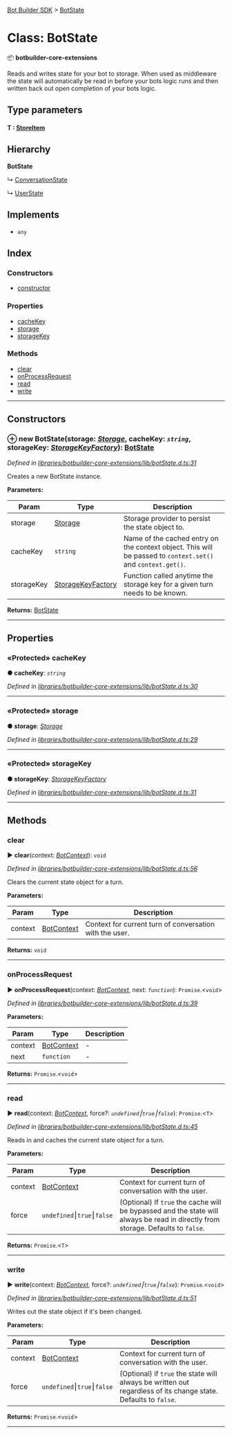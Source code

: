 [Bot Builder SDK](../README.md) > [BotState](../classes/botbuilder.botstate.md)



# Class: BotState


:package: **botbuilder-core-extensions**

Reads and writes state for your bot to storage. When used as middleware the state will automatically be read in before your bots logic runs and then written back out open completion of your bots logic.

## Type parameters
#### T :  [StoreItem](../interfaces/botbuilder.storeitem.md)
## Hierarchy

**BotState**

↳  [ConversationState](botbuilder.conversationstate.md)




↳  [UserState](botbuilder.userstate.md)








## Implements

* `any`

## Index

### Constructors

* [constructor](botbuilder.botstate.md#constructor)


### Properties

* [cacheKey](botbuilder.botstate.md#cachekey)
* [storage](botbuilder.botstate.md#storage)
* [storageKey](botbuilder.botstate.md#storagekey)


### Methods

* [clear](botbuilder.botstate.md#clear)
* [onProcessRequest](botbuilder.botstate.md#onprocessrequest)
* [read](botbuilder.botstate.md#read)
* [write](botbuilder.botstate.md#write)



---
## Constructors
<a id="constructor"></a>


### ⊕ **new BotState**(storage: *[Storage](../interfaces/botbuilder.storage.md)*, cacheKey: *`string`*, storageKey: *[StorageKeyFactory](../#storagekeyfactory)*): [BotState](botbuilder.botstate.md)


*Defined in [libraries/botbuilder-core-extensions/lib/botState.d.ts:31](https://github.com/Microsoft/botbuilder-js/blob/99f6a4a/libraries/botbuilder-core-extensions/lib/botState.d.ts#L31)*



Creates a new BotState instance.


**Parameters:**

| Param | Type | Description |
| ------ | ------ | ------ |
| storage | [Storage](../interfaces/botbuilder.storage.md)   |  Storage provider to persist the state object to. |
| cacheKey | `string`   |  Name of the cached entry on the context object. This will be passed to `context.set()` and `context.get()`. |
| storageKey | [StorageKeyFactory](../#storagekeyfactory)   |  Function called anytime the storage key for a given turn needs to be known. |





**Returns:** [BotState](botbuilder.botstate.md)

---


## Properties
<a id="cachekey"></a>

### «Protected» cacheKey

**●  cacheKey**:  *`string`* 

*Defined in [libraries/botbuilder-core-extensions/lib/botState.d.ts:30](https://github.com/Microsoft/botbuilder-js/blob/99f6a4a/libraries/botbuilder-core-extensions/lib/botState.d.ts#L30)*





___

<a id="storage"></a>

### «Protected» storage

**●  storage**:  *[Storage](../interfaces/botbuilder.storage.md)* 

*Defined in [libraries/botbuilder-core-extensions/lib/botState.d.ts:29](https://github.com/Microsoft/botbuilder-js/blob/99f6a4a/libraries/botbuilder-core-extensions/lib/botState.d.ts#L29)*





___

<a id="storagekey"></a>

### «Protected» storageKey

**●  storageKey**:  *[StorageKeyFactory](../#storagekeyfactory)* 

*Defined in [libraries/botbuilder-core-extensions/lib/botState.d.ts:31](https://github.com/Microsoft/botbuilder-js/blob/99f6a4a/libraries/botbuilder-core-extensions/lib/botState.d.ts#L31)*





___


## Methods
<a id="clear"></a>

###  clear

► **clear**(context: *[BotContext](botbuilder.botcontext.md)*): `void`



*Defined in [libraries/botbuilder-core-extensions/lib/botState.d.ts:56](https://github.com/Microsoft/botbuilder-js/blob/99f6a4a/libraries/botbuilder-core-extensions/lib/botState.d.ts#L56)*



Clears the current state object for a turn.


**Parameters:**

| Param | Type | Description |
| ------ | ------ | ------ |
| context | [BotContext](botbuilder.botcontext.md)   |  Context for current turn of conversation with the user. |





**Returns:** `void`





___

<a id="onprocessrequest"></a>

###  onProcessRequest

► **onProcessRequest**(context: *[BotContext](botbuilder.botcontext.md)*, next: *`function`*): `Promise`.<`void`>



*Defined in [libraries/botbuilder-core-extensions/lib/botState.d.ts:39](https://github.com/Microsoft/botbuilder-js/blob/99f6a4a/libraries/botbuilder-core-extensions/lib/botState.d.ts#L39)*



**Parameters:**

| Param | Type | Description |
| ------ | ------ | ------ |
| context | [BotContext](botbuilder.botcontext.md)   |  - |
| next | `function`   |  - |





**Returns:** `Promise`.<`void`>





___

<a id="read"></a>

###  read

► **read**(context: *[BotContext](botbuilder.botcontext.md)*, force?: *`undefined`⎮`true`⎮`false`*): `Promise`.<`T`>



*Defined in [libraries/botbuilder-core-extensions/lib/botState.d.ts:45](https://github.com/Microsoft/botbuilder-js/blob/99f6a4a/libraries/botbuilder-core-extensions/lib/botState.d.ts#L45)*



Reads in and caches the current state object for a turn.


**Parameters:**

| Param | Type | Description |
| ------ | ------ | ------ |
| context | [BotContext](botbuilder.botcontext.md)   |  Context for current turn of conversation with the user. |
| force | `undefined`⎮`true`⎮`false`   |  (Optional) If `true` the cache will be bypassed and the state will always be read in directly from storage. Defaults to `false`. |





**Returns:** `Promise`.<`T`>





___

<a id="write"></a>

###  write

► **write**(context: *[BotContext](botbuilder.botcontext.md)*, force?: *`undefined`⎮`true`⎮`false`*): `Promise`.<`void`>



*Defined in [libraries/botbuilder-core-extensions/lib/botState.d.ts:51](https://github.com/Microsoft/botbuilder-js/blob/99f6a4a/libraries/botbuilder-core-extensions/lib/botState.d.ts#L51)*



Writes out the state object if it's been changed.


**Parameters:**

| Param | Type | Description |
| ------ | ------ | ------ |
| context | [BotContext](botbuilder.botcontext.md)   |  Context for current turn of conversation with the user. |
| force | `undefined`⎮`true`⎮`false`   |  (Optional) if `true` the state will always be written out regardless of its change state. Defaults to `false`. |





**Returns:** `Promise`.<`void`>





___


